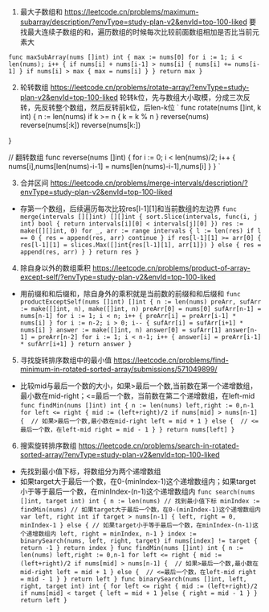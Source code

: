 1. 最大子数组和
https://leetcode.cn/problems/maximum-subarray/description/?envType=study-plan-v2&envId=top-100-liked
要找最大连续子数组的和，遍历数组的时候每次比较前面数组相加是否比当前元素大

`
func maxSubArray(nums []int) int {
    max := nums[0]
    for i := 1; i < len(nums); i++ {
        if nums[i] + nums[i-1] > nums[i] {
            nums[i] += nums[i-1]
        }
        if nums[i] > max {
            max = nums[i]
        }
    }
    return max
}
`

2. 轮转数组
https://leetcode.cn/problems/rotate-array/?envType=study-plan-v2&envId=top-100-liked
轮转k位，先与数组大小取模，分成三次反转，先反转整个数组，然后反转前k位，后len-k位
`
func rotate(nums []int, k int)  {
    n := len(nums)
    if k >=  n {
        k = k % n
    }
    reverse(nums)
    reverse(nums[:k])
    reverse(nums[k:])

}

// 翻转数组
func reverse(nums []int) {
    for i := 0; i < len(nums)/2; i++ {
        nums[i],nums[len(nums)-i-1] = nums[len(nums)-i-1],nums[i]
    }
}
`

3. 合并区间
https://leetcode.cn/problems/merge-intervals/description/?envType=study-plan-v2&envId=top-100-liked
- 存第一个数组，后续遍历每次比较res[l-1][1]和当前数组的左边界
`
func merge(intervals [][]int) [][]int {
	sort.Slice(intervals, func(i, j int) bool {
		return intervals[i][0] < intervals[j][0]
	})
	res := make([][]int, 0)
    for _, arr := range intervals {
        l := len(res)
        if l == 0 {
            res = append(res, arr)
            continue
        }
        if res[l-1][1] >= arr[0] {
            res[l-1][1] = slices.Max([]int{res[l-1][1], arr[1]})
        } else {
            res = append(res, arr)
        }
    }
	return res
}
`
4. 除自身以外的数组乘积 https://leetcode.cn/problems/product-of-array-except-self/?envType=study-plan-v2&envId=top-100-liked
- 用前缀和和后缀和，除自身外的乘积就是当前数的前缀和和后缀和
`
func productExceptSelf(nums []int) []int {
    n := len(nums)
    preArr, sufArr := make([]int, n), make([]int, n)
    preArr[0] = nums[0]
    sufArr[n-1] = nums[n-1]
    for i := 1; i < n; i++ {
        preArr[i] = preArr[i-1] * nums[i]
    }
    for i := n-2; i > 0; i-- {
        sufArr[i] = sufArr[i+1] * nums[i]
    }
    answer := make([]int, n)
    answer[0] = sufArr[1]
    answer[n-1] = preArr[n-2]
    for i := 1; i < n-1; i++ {
        answer[i] = preArr[i-1] * sufArr[i+1]
    }
    return answer
}
`
5. 寻找旋转排序数组中的最小值 https://leetcode.cn/problems/find-minimum-in-rotated-sorted-array/submissions/571049899/
- 比较mid与最后一个数的大小，如果>最后一个数,当前数在第一个递增数组，最小数在mid-right；<=最后一个数，当前数在第二个递增数组，在left-mid
`
func findMin(nums []int) int {
    n := len(nums)
    left,right := 0,n-1
    for left <= right {
        mid := (left+right)/2
        if nums[mid] > nums[n-1] {  // 如果>最后一个数,最小数在mid-right
            left = mid + 1
        } else {  // <=最后一个数，在left-mid
            right = mid - 1
        }
    }
    return nums[left]
}
`
6. 搜索旋转排序数组 https://leetcode.cn/problems/search-in-rotated-sorted-array/?envType=study-plan-v2&envId=top-100-liked
- 先找到最小值下标，将数组分为两个递增数组
- 如果target大于最后一个数，在0-(minIndex-1)这个递增数组内；如果target小于等于最后一个数，在minIndex-(n-1)这个递增数组内
`
func search(nums []int, target int) int {
    n := len(nums)
    // 找到最小值下标
    minIndex := findMin(nums)
    // 如果target大于最后一个数，在0-(minIndex-1)这个递增数组内
    var left, right int
    if target > nums[n-1] {
        left, right = 0, minIndex-1
    } else {
        // 如果target小于等于最后一个数，在minIndex-(n-1)这个递增数组内
        left, right = minIndex, n-1
    }
    index := binarySearch(nums, left, right, target)
    if nums[index] != target {
        return -1
    }
    return index
}
func findMin(nums []int) int {
    n := len(nums)
    left,right := 0,n-1
    for left <= right {
        mid := (left+right)/2
        if nums[mid] > nums[n-1] {  // 如果>最后一个数,最小数在mid-right
            left = mid + 1
        } else {  // <=最后一个数，在left-mid
            right = mid - 1
        }
    }
    return left
}
func binarySearch(nums []int, left, right, target int) int {
    for left <= right {
        mid := (left+right)/2
        if nums[mid] < target {
            left = mid + 1
        }else {
            right = mid - 1
        }
    }
    return left
}
`